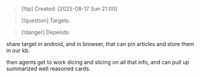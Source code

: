 
>[!tip] Created: [2025-08-17 Sun 21:00]

>[!question] Targets: 

>[!danger] Depends: 

share target in android, and in browser, that can pin articles and store them in our kb.

then agents get to work dicing and slicing on all that info, and can pull up summarized well reasoned cards.